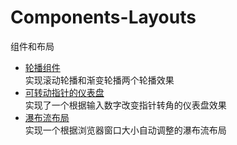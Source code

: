# Components-Layouts
组件和布局
- [轮播组件](https://yangzhiyang.github.io/Components-Layouts/%E8%BD%AE%E6%92%AD%E5%9B%BE/Carousel.html)     
实现滚动轮播和渐变轮播两个轮播效果    
- [可转动指针的仪表盘](https://yangzhiyang.github.io/Dashboard.html)     
实现了一个根据输入数字改变指针转角的仪表盘效果     
- [瀑布流布局](https://yangzhiyang.github.io/WaterFall.html)    
实现一个根据浏览器窗口大小自动调整的瀑布流布局
